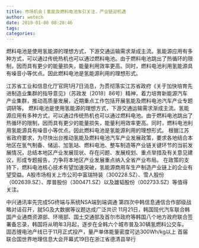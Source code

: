 ```yaml
---
title: 市场机会丨氢能及燃料电池车引关注，产业链迎机遇
author: wetech
date: 2019-01-08 08:28:46
tags: 
categories: 
---
```

燃料电池是使用氢能源的理想方式，下游交通运输需求渐成主流。氢能源应用有多种方式，可以通过传统热机也可以通过燃料电池。由于燃料电池跳出了热循环的限制，因而具有更少的能量损失，能量利用效率更高。同时，燃料电池利用氢能源具有噪音小等优点。因此燃料电池是氢能源利用的理想形式。
<!-- more -->
江苏省工业和信息化厅官网1月7日消息，为贯彻落实江苏省政府《关于加快培育先进制造业集群的指导意见》（苏政发〔2018〕86号）精神，着力培育新能源汽车产业集群，推动高质量发展，近期重点工作包括开展氢能及燃料电池汽车产业专题调研等。
燃料电池是使用氢能源的理想方式，下游交通运输需求渐成主流。氢能源应用有多种方式，可以通过传统热机也可以通过燃料电池。由于燃料电池跳出了热循环的限制，因而具有更少的能量损失，能量利用效率更高。同时，燃料电池利用氢能源具有噪音小等优点。因此燃料电池是氢能源利用的理想形式。
根据江苏省政府要求，为尽快出台推动氢能及燃料电池汽车产业发展政策，要求各地结合本地区在氢气制备、储运、加氢站、燃料电池、整车制造等产业链关键环节的当前发展情况，总结本地区产业发展现状、存在问题、发展规划、重点举措及有关意见建议，形成专题报告，力争将本地区产业发展重点纳入全省产业布局。
在政策的支持下，燃料电池核心技术有望加速突破，氢能源商用车生产制造产业链上的企业有望受益。A股市场相关上市公司中富瑞特装（300228.SZ）、雪人股份（002639.SZ）、厚普股份（300471.SZ）以及雄韬股份（002733.SZ）等值得关注。
 
 
中兴通讯率先完成5G终端与系统NSA端到端调通
第四次中韩信息通信合作部级战略对话召开，就5G及大数据等议题达成广泛共识
11月21日，韩国现代汽车联合韩国产业通商资源部、环境部、国土交通部及首尔市政府等韩国八个地方政府联合签署备忘录，韩国将从明年3月起，逐步在全韩六个城市普及30辆氢燃料公交车。
固态锂电池产线已于11月正式投产，量产单体能量密度可达300Wh/kg以上
首届联合国世界地理信息大会开幕式19日在浙江省德清县举行
